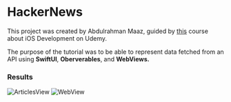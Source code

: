 #  HackerNews

This project was created by Abdulrahman Maaz, guided by [this](https://www.udemy.com/course/ios-13-app-development-bootcamp/) course about iOS Development on Udemy.

The purpose of the tutorial was to be able to represent data fetched from an API using **SwiftUI**, **Oberverables**, and **WebViews.**

### Results

![ArticlesView](https://i.imgur.com/BWOyfFW.png)
![WebView](https://i.imgur.com/b6lcItq.png)
